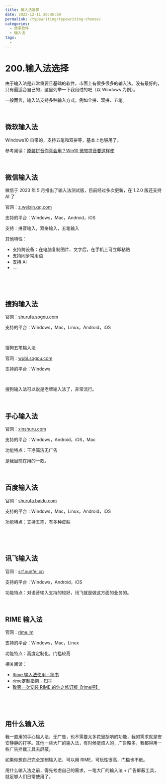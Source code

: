 ```yaml
---
title: 输入法选择
date: 2022-12-11 20:45:59
permalink: /typewriting/typewriting-choose/
categories:
  - 效率软件
  - 输入法
tags:
  - 
---
```


# 200.输入法选择

由于输入法是非常重要且基础的软件，市面上有很多很多的输入法。没有最好的，只有最适合自己的，这里列举一下我用过的吧（以 Windows 为例）。

‍一般而言，输入法支持多种输入方式，例如全拼、双拼、五笔。

‍

## 微软输入法

Windows10 自带的，支持五笔和双拼等，基本上也够用了。

参考阅读：[原装拼音你真会用？Win10 微软拼音要这样使](http://www.cfan.com.cn/2017/1101/129615.shtml)

‍

## 微信输入法

微信于 2023 年 5 月推出了输入法测试版，目前经过多次更新，在 1.2.0 版还支持 AI 了

官网：[z.weixin.qq.com](https://z.weixin.qq.com)

支持的平台：Windows，Mac，Android，iOS

支持：拼音输入，双拼输入，五笔输入

其他特性：

* 支持跨设备：在电脑复制图片、文字后，在手机上可立即粘贴
* 支持同步常用语
* 支持 AI
* ....

‍

‍

## 搜狗输入法

官网：[shurufa.sogou.com](https://shurufa.sogou.com)

支持的平台：Windows，Mac，Linux，Android，iOS

‍

搜狗五笔输入法

官网：[wubi.sogou.com](https://wubi.sogou.com)

支持的平台：Windows

‍

搜狗输入法可以说是老牌输入法了，非常流行。

‍

## 手心输入法

官网：[xinshuru.com](http://www.xinshuru.com)

支持的平台：Windows，Android，iOS，Mac

功能特点：干净简洁无广告

是我目前在用的一款。

‍

## 百度输入法

官网：[shurufa.baidu.com](https://shurufa.baidu.com)

支持的平台：Windows，Mac，Linux，Android，iOS

功能特点：支持五笔，有多种皮肤

‍

‍

## 讯飞输入法

官网：[srf.xunfei.cn](https://srf.xunfei.cn)

支持的平台：Windows，Android，iOS

功能特点：对语音输入支持的较好，讯飞就是做这方面的业务的。

‍

## RIME 输入法

官网：[rime.im](https://rime.im)

支持的平台：Windows，Mac，Linux

功能特点：高度定制化，门槛较高

相关阅读：

* [Rime 输入法使用 - 简书](https://www.jianshu.com/p/91fb3624daa0)
* [rime定制指南 - 知乎](https://zhuanlan.zhihu.com/p/91129641)
* [致第一次安装 RIME 的你之修订版【rime吧】](https://tieba.baidu.com/p/3288634121)

‍

‍

## 用什么输入法

我一直用的手心输入法，无广告，也不需要太多花里胡哨的功能，我的需求就是安安静静的打字。其他一些大厂的输入法，有时候挺烦人的，广告略多，我都得用一些广告拦截工具去屏蔽。

如果你想自己完全定制输入法，可以用 RIME，可玩性很高，门槛也不低。

用什么输入法之前，得先考虑自己的需求，一笔大厂的输入法 + 广告屏蔽工具，就足够人们日常使用了。

‍

‍

‍
